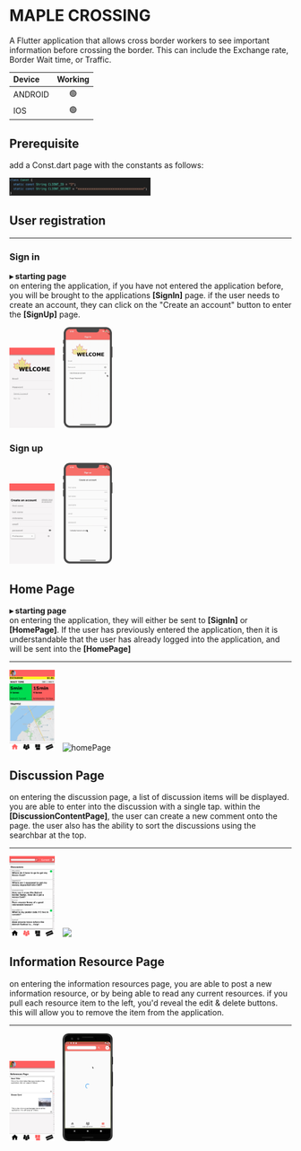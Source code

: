 # MAPLE CROSSING
A Flutter application that allows cross border workers to see important information before crossing the border. This can include the Exchange rate, Border Wait time, or Traffic.

| Device | Working |
| :---   | :---: |
| ANDROID| 🟢|
| IOS    | 🟢|


## Prerequisite

add a Const.dart page with the constants as follows:

<img src="ReadMe/ConstFile.png" width=50%>

## User registration

-----
### Sign in
<strong>▸ starting page</strong><br>
on entering the application, if you have not entered the application before, you will be brought to the applications <strong>[SignIn]</strong> page. if the user needs to create an account, they can click on the "Create an account" button to enter the <strong>[SignUp]</strong> page.

<img src="ReadMe/signin.png" width=16%>&emsp;<img src="ReadMe/signin_2.gif" width=18%>


### Sign up


<img src="ReadMe/signup.png" width=16%>&emsp;<img src="ReadMe/signup.gif" width=18%>


## Home Page
<strong>▸ starting page</strong><br>
on entering the application, they will either be sent to <strong>[SignIn]</strong> or <strong>[HomePage]</strong>. If the user has previously entered the application, then it is understandable that the user has already logged into the application, and will be sent into the <strong>[HomePage]</strong>

-----
<img src="ReadMe/Validated.png" alt="homePage_HiFi" width=16%/>&emsp;<img src="ReadMe/homePage.gif" alt="homePage" width=18%>



## Discussion Page

on entering the discussion page, a list of discussion items will be displayed. you are able to enter into the discussion with a single tap. within the <strong>[DiscussionContentPage]</strong>, the user can create a new comment onto the page. the user also has the ability to sort the discussions using the searchbar at the top.

-----
<img src="ReadMe/discussionPage.png" width=16%>&emsp;<img src="ReadMe/discussionPage.gif" width=18%>



## Information Resource Page

on entering the information resources page, you are able to post a new information resource, or by being able to read any current resources. if you pull each resource item to the left, you'd reveal the edit & delete buttons. this will allow you to remove the item from the application.

-----
<img src="ReadMe/InformationResourcePage.png" width=16%>&emsp;<img src="ReadMe/InformationResourcePage.gif" width=18%>




